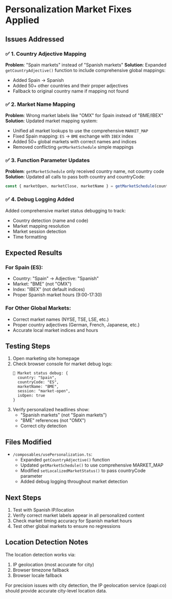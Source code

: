 # Personalization Market Fixes Applied

## Issues Addressed

### ✅ 1. Country Adjective Mapping
**Problem**: "Spain markets" instead of "Spanish markets"
**Solution**: Expanded `getCountryAdjective()` function to include comprehensive global mappings:
- Added Spain → Spanish
- Added 50+ other countries and their proper adjectives
- Fallback to original country name if mapping not found

### ✅ 2. Market Name Mapping  
**Problem**: Wrong market labels like "OMX" for Spain instead of "BME/IBEX"
**Solution**: Updated market mapping system:
- Unified all market lookups to use the comprehensive `MARKET_MAP` 
- Fixed Spain mapping: `ES` → `BME` exchange with `IBEX` index
- Added 50+ global markets with correct names and indices
- Removed conflicting `getMarketSchedule` simple mappings

### ✅ 3. Function Parameter Updates
**Problem**: `getMarketSchedule` only received country name, not country code
**Solution**: Updated all calls to pass both country and countryCode:
```typescript
const { marketOpen, marketClose, marketName } = getMarketSchedule(country, countryCode)
```

### ✅ 4. Debug Logging Added
Added comprehensive market status debugging to track:
- Country detection (name and code)
- Market mapping resolution  
- Market session detection
- Time formatting

## Expected Results

### For Spain (ES):
- Country: "Spain" → Adjective: "Spanish" 
- Market: "BME" (not "OMX")
- Index: "IBEX" (not default indices)
- Proper Spanish market hours (9:00-17:30)

### For Other Global Markets:
- Correct market names (NYSE, TSE, LSE, etc.)
- Proper country adjectives (German, French, Japanese, etc.)  
- Accurate local market indices and hours

## Testing Steps

1. Open marketing site homepage
2. Check browser console for market debug logs:
   ```
   🏢 Market status debug: {
     country: "Spain",
     countryCode: "ES", 
     marketName: "BME",
     session: "market-open",
     isOpen: true
   }
   ```
3. Verify personalized headlines show:
   - "Spanish markets" (not "Spain markets")
   - "BME" references (not "OMX") 
   - Correct city detection

## Files Modified

- `/composables/usePersonalization.ts`:
  - Expanded `getCountryAdjective()` function
  - Updated `getMarketSchedule()` to use comprehensive MARKET_MAP
  - Modified `setLocalizedMarketStatus()` to pass countryCode parameter
  - Added debug logging throughout market detection

## Next Steps

1. Test with Spanish IP/location 
2. Verify correct market labels appear in all personalized content
3. Check market timing accuracy for Spanish market hours
4. Test other global markets to ensure no regressions

## Location Detection Notes

The location detection works via:
1. IP geolocation (most accurate for city) 
2. Browser timezone fallback
3. Browser locale fallback  

For precision issues with city detection, the IP geolocation service (ipapi.co) should provide accurate city-level location data.